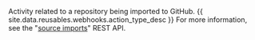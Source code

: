 Activity related to a repository being imported to GitHub. {{ site.data.reusables.webhooks.action_type_desc }} For more information, see the "[source imports](/v3/migrations/source_imports/)" REST API.